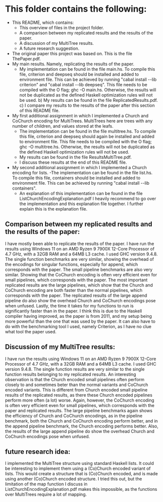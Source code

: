 # This folder contains the following:
- This README, which contains:
	- This overview of files in the project folder.
	- A comparison between my replicated results and the results of the paper.
	- A discussion of my MultiTree results.
	- A future research suggestion.
- The original paper this project was based on. This is the file ThePaper.pdf.
- My main results. Namely, replicating the results of the paper.
	- My implementation can be found in the file main.hs. 
	   To compile this file, criterion and deepseq should be installed and added to environment file.
	   This can be achieved by running "cabal install --lib criterion" and "cabal install --lib deepseq".
	   This file needs to be compiled with the O flag; ghc -O main.hs. 
	   Otherwise, the results will not be duplicated as the defined Haskell optimization rules will not be used.
	b) My results can be found in the file ReplicatedResults.pdf.
	c) I compare my results to the results of the paper after this section of this README file.
- My first additional assignment in which I implemented a Church and CoChurch encoding for MultiTrees.
   MultiTrees here are trees with any number of children, and values stored at the leafs.
	- The implementation can be found in the file multitree.hs.
	   To compile this file, criterion and deepseq should again be installed and added to environment file.
	   This file needs to be compiled with the O flag; ghc -O multitree.hs. 
	   Otherwise, the results will not be duplicated as the defined Haskell optimization rules will not be used.
	- My results can be found in the file ResultsMultiTree.pdf.
	- I discuss these results at the end of this README file.
- My second additional assignment in which I implemented a Church encoding for lists.
	-The implementation can be found in the file list.hs.
	   To compile this file, containers should be installed and added to environment file.
	   This can be achieved by running "cabal install --lib containers".
  	- An explanation of this implementation can be found in the file ListChurchEncodingExplanation.pdf
	   I heavily recommend to go over the implementation and this explanation file together.
	   I further explain this is the explanation file.


## Comparison between my replicated results and the results of the paper:
I have mostly been able to replicate the results of the paper. 
I have run the results using Windows 11 on an AMD Ryzen 9 7900X 12-Core Processor of 4.7 GHz, with a 32GB RAM and a 64MB L3 cache. I used GHC version 9.4.8.
The single function benchmarks are very similar, showing the overhead of the encodings for singular functions, especially for append, which corresponds with the paper.
The small pipeline benchmarks are also very similar. Showing that the CoChurch encoding is often very efficient even for small pipelines, which corresponds with the paper.
The most important replicated results are the large pipelines, which show that the Church and CoChurch encoding are both faster than the normal pipelines, which corresponds with the paper.
The replicated results of the large append pipeline do also show the overhead Church and CoChurch encodings pose when unfused.
Lastly, the time it takes for my functions to run is significantly faster than in the paper. I think this is due to the Haskell compiler having improved, as the paper is from 2011, 
and my setup being more powerful than the one that was used by the paper. It can also have to do with the benchmarking tool I used, namely Criterion, as I have no clue what tool the paper used.


## Discussion of my MultiTree results:
I have run the results using Windows 11 on an AMD Ryzen 9 7900X 12-Core Processor of 4.7 GHz, with a 32GB RAM and a 64MB L3 cache. I used GHC version 9.4.8.
The single function results are very similar to the single function results belonging to my replicated results.
An interesting observation is that the Church encoded small pipelines often perform closely to and sometimes beter than the normal variants and CoChurch encoded variants.
This is different from Church encoded small pipeline results of the replicated results, as there these Church encoded pipelines perform more often (a lot) worse.
Again, however, the CoChurch encoding is often very efficient even for small pipelines, which corresponds with the paper and replicated results.
The large pipeline benchmarks again shows the efficiency of Church and CoChurch encodings, as in the pipeline benchmark, both the Church and CoChurch encoding perform better, and in the append pipeline benchmark, the Church encoding performs better.
Also, the results of the large append pipeline do show the overhead Church and CoChurch encodings pose when unfused.

## future research idea:
I implemented the MultiTree structure using standard Haskell lists. It could be interesting to implement them using a (Co)Church encoded variant of lists.
This would create a structure that is (Co)Church encoded, and is made using another (Co)Church encoded structure.
I tried this out, but the limitation of the map function I discuss in ListChurchEncodingExplanation.pdf makes this impossible, as the functions over MultiTrees require a lot of mapping.
